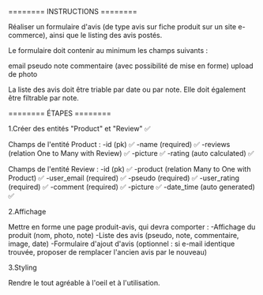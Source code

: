======== INSTRUCTIONS ========

Réaliser un formulaire d'avis (de type avis sur fiche produit sur un site e-commerce),
ainsi que le listing des avis postés.

Le formulaire doit contenir au minimum les champs suivants :

email
pseudo
note
commentaire (avec possibilité de mise en forme)
upload de photo

La liste des avis doit être triable par date ou par note.
Elle doit également être filtrable par note.

======== ÉTAPES ========

1.Créer des entités "Product" et "Review" ✅

Champs de l'entité Product :
-id (pk) ✅
-name (required) ✅
-reviews (relation One to Many with Review) ✅
-picture ✅
-rating (auto calculated) ✅

Champs de l'entité Review :
-id (pk) ✅
-product (relation Many to One with Product) ✅
-user_email (required) ✅
-pseudo (required) ✅
-user_rating (required) ✅
-comment (required) ✅
-picture ✅
-date_time (auto generated) ✅

2.Affichage

Mettre en forme une page produit-avis, qui devra comporter :
-Affichage du produit (nom, photo, note)
-Liste des avis (pseudo, note, commentaire, image, date)
-Formulaire d'ajout d'avis
(optionnel : si e-mail identique trouvée, proposer de remplacer l'ancien avis par le nouveau)

3.Styling

Rendre le tout agréable à l'oeil et à l'utilisation.
